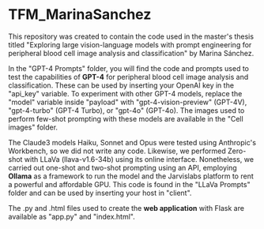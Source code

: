 # TFM_MarinaSanchez
This repository was created to contain the code used in the master's thesis titled "Exploring large vision-language models with prompt engineering for peripheral blood cell image analysis and classification" by Marina Sánchez.

In the "GPT-4 Prompts" folder, you will find the code and prompts used to test the capabilities of **GPT-4** for peripheral blood cell image analysis and classification. These can be used by inserting your OpenAI key in the "api_key" variable. To experiment with other GPT-4 models, replace the "model" variable inside "payload" with "gpt-4-vision-preview" (GPT-4V), "gpt-4-turbo" (GPT-4 Turbo), or "gpt-4o" (GPT-4o). The images used to perform few-shot prompting with these models are available in the "Cell images" folder. 

The Claude3 models Haiku, Sonnet and Opus were tested using Anthropic's Workbench, so we did not write any code. Likewise, we performed Zero-shot with LLaVa (llava-v1.6-34b) using its online interface. Nonetheless, we carried out one-shot and two-shot prompting using an API, employing **Ollama** as a framework to run the model and the Jarvislabs platform to rent a powerful and affordable GPU. This code is found in the "LLaVa Prompts" folder and can be used by inserting your host in "client".

The .py and .html files used to create the **web application** with Flask are available as "app.py" and "index.html".
